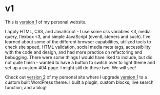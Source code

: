 # v1

This is [version 1](https://v1.jessicawentling.com) of my personal website.

I apply HTML, CSS, and JavaScript - I use some css variables <3, media query, flexbox <3, and simple JavaScript (eventListeners and such).
I've learned about some of the different browser capabilities, utilized tools to check site speed, HTML validation, social media meta tags, accessibility with the code and design, and had more practice on refactoring and bebugging.
There were some things I would have liked to include, but did not quite finish - wanted to have a button to switch over to light theme and set up a custom 404 page. I might still do these two. We will see!

Check out [version 2](https://jessicawentling.com) of my personal site where I upgrade [version 1](https://v1.jessicawentling.com) to a custom built WordPress theme. I built a plugin, custom blocks, live search function, and a blog!
